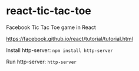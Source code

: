 # react-tic-tac-toe

Facebook Tic Tac Toe game in React

https://facebook.github.io/react/tutorial/tutorial.html

Install http-server:
`npm install http-server`

Run http-server:
`http-server`
